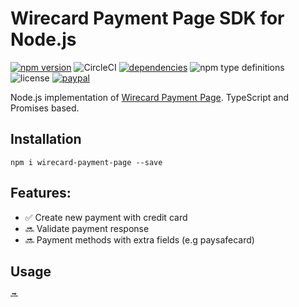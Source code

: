 # Wirecard Payment Page SDK for Node.js

[![npm version](https://img.shields.io/npm/v/wirecard-payment-page.svg)](https://npmjs.com/package/wirecard-payment-page)
![CircleCI](https://img.shields.io/circleci/build/github/karer/node-wirecard-payment-page.svg)
[![dependencies](https://img.shields.io/david/karer/node-wirecard-payment-page.svg)](https://david-dm.org/karer/node-wirecard-payment-page)
![npm type definitions](https://img.shields.io/npm/types/wirecard-payment-page.svg)
![license](https://img.shields.io/github/license/mashape/apistatus.svg)
[![paypal](https://img.shields.io/badge/paypal-donate-yellow.svg)](https://www.paypal.me/devkarer/0usd)

Node.js implementation of [Wirecard Payment Page](https://doc.wirecard.com/WPP.html). TypeScript and Promises based.

## Installation

    npm i wirecard-payment-page --save

## Features:

- ✅ Create new payment with credit card
- 🔜 Validate payment response
- 🔜 Payment methods with extra fields (e.g paysafecard)

## Usage

```javascript
🔜
```
